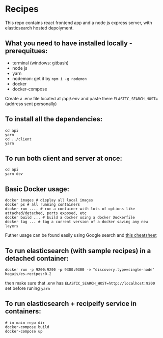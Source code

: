 # Recipes

This repo contains react frontend app and a node js express server, with elasticsearch hosted depolyment.

## What you need to have installed locally - prerequitues:
- terminal (windows: gitbash)
- node js
- yarn
- nodemon: get it by `npm i -g nodemon`
- docker
- docker-compose

Create a .env file located at /api/.env and paste there
`ELASTIC_SEARCH_HOST=`(address sent personally)

## To install all the dependencies:
```
cd api
yarn
cd ../client
yarn
```

## To run both client and server at once:
```
cd api
yarn dev
```

## Basic Docker usage:
```
docker images # display all local images
docker ps # all running containers
dcoker run .... # run a container with lots of options like attached/detached, ports exposed, etc
docker build ... # build a docker using a docker Dockerfile
docker tag ... # tag a current version of a docker saving any new layers
```
Futher usage can be found easily using Google search and [this cheatsheet](https://www.docker.com/sites/default/files/d8/2019-09/docker-cheat-sheet.pdf)

## To run elasticsearch (with sample recipes) in a detached container:
```
docker run -p 9200:9200 -p 9300:9300 -e "discovery.type=single-node" hagais/es-recipes:0.2
```
then make sure that .env has `ELASTIC_SEARCH_HOST=http://localhost:9200` set before runing `yarn`


## To run elasticsearch + recipeify service in containers:
```
# in main repo dir
docker-compose build
docker-compose up
```